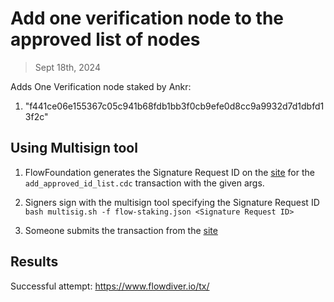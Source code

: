 # Add one verification node to the approved list of nodes

> Sept 18th, 2024

Adds One Verification node staked by Ankr:

1. "f441ce06e155367c05c941b68fdb1bb3f0cb9efe0d8cc9a9932d7d1dbfd13f2c"


## Using Multisign tool

1. FlowFoundation generates the Signature Request ID on the [site](https://flow-multisig-git-service-account-onflow.vercel.app/mainnet) for the `add_approved_id_list.cdc` transaction with the given args.

2. Signers sign with the multisign tool specifying the Signature Request ID
   `bash multisig.sh -f flow-staking.json <Signature Request ID>`

3. Someone submits the transaction from the [site](https://flow-multisig-git-service-account-onflow.vercel.app/mainnet)


## Results


Successful attempt: https://www.flowdiver.io/tx/

